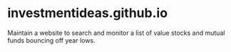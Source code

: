 # investmentideas.github.io
Maintain a website to search and monitor a list of value stocks and mutual funds bouncing off year lows.
